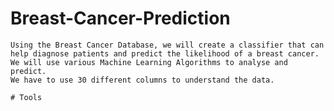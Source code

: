 # Breast-Cancer-Prediction

    Using the Breast Cancer Database, we will create a classifier that can help diagnose patients and predict the likelihood of a breast cancer.
    We will use various Machine Learning Algorithms to analyse and predict.
    We have to use 30 different columns to understand the data.
    
    # Tools
    
